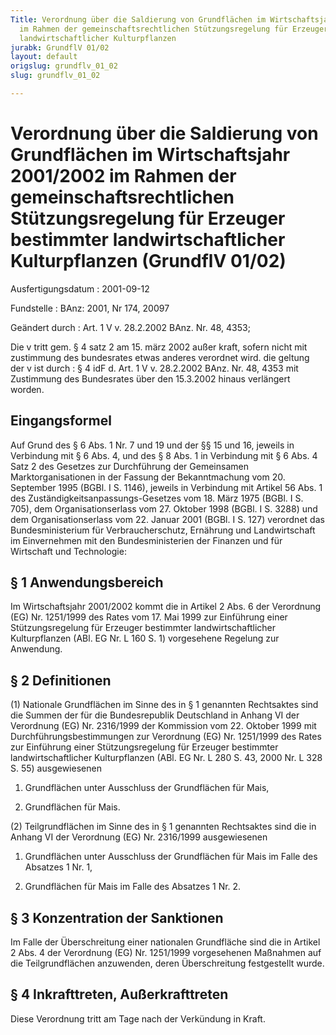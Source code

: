 ```yaml
---
Title: Verordnung über die Saldierung von Grundflächen im Wirtschaftsjahr 2001/2002
  im Rahmen der gemeinschaftsrechtlichen Stützungsregelung für Erzeuger bestimmter
  landwirtschaftlicher Kulturpflanzen
jurabk: GrundflV 01/02
layout: default
origslug: grundflv_01_02
slug: grundflv_01_02

---
```


# Verordnung über die Saldierung von Grundflächen im Wirtschaftsjahr 2001/2002 im Rahmen der gemeinschaftsrechtlichen Stützungsregelung für Erzeuger bestimmter landwirtschaftlicher Kulturpflanzen (GrundflV 01/02)

Ausfertigungsdatum
:   2001-09-12

Fundstelle
:   BAnz: 2001, Nr 174, 20097

Geändert durch
:   Art. 1 V v. 28.2.2002 BAnz. Nr. 48, 4353;

Die v tritt gem. § 4 satz 2 am 15. märz 2002 außer kraft, sofern nicht mit zustimmung des bundesrates etwas anderes verordnet wird. die geltung der v ist durch
:   § 4 idF d. Art. 1 V v. 28.2.2002 BAnz. Nr. 48, 4353 mit Zustimmung des Bundesrates über den 15.3.2002 hinaus verlängert worden.

## Eingangsformel

Auf Grund des § 6 Abs. 1 Nr. 7 und 19 und der §§ 15 und 16, jeweils in
Verbindung mit § 6 Abs. 4, und des § 8 Abs. 1 in Verbindung mit § 6
Abs. 4 Satz 2 des Gesetzes zur Durchführung der Gemeinsamen
Marktorganisationen in der Fassung der Bekanntmachung vom 20.
September 1995 (BGBl. I S. 1146), jeweils in Verbindung mit Artikel 56
Abs. 1 des Zuständigkeitsanpassungs-Gesetzes vom 18. März 1975 (BGBl.
I S. 705), dem Organisationserlass vom 27. Oktober 1998 (BGBl. I S.
3288) und dem Organisationserlass vom 22. Januar 2001 (BGBl. I S. 127)
verordnet das Bundesministerium für Verbraucherschutz, Ernährung und
Landwirtschaft im Einvernehmen mit den Bundesministerien der Finanzen
und für Wirtschaft und Technologie:

## § 1 Anwendungsbereich

Im Wirtschaftsjahr 2001/2002 kommt die in Artikel 2 Abs. 6 der
Verordnung (EG) Nr. 1251/1999 des Rates vom 17. Mai 1999 zur
Einführung einer Stützungsregelung für Erzeuger bestimmter
landwirtschaftlicher Kulturpflanzen (ABl. EG Nr. L 160 S. 1)
vorgesehene Regelung zur Anwendung.

## § 2 Definitionen

(1) Nationale Grundflächen im Sinne des in § 1 genannten Rechtsaktes
sind die Summen der für die Bundesrepublik Deutschland in Anhang VI
der Verordnung (EG) Nr. 2316/1999 der Kommission vom 22. Oktober 1999
mit Durchführungsbestimmungen zur Verordnung (EG) Nr. 1251/1999 des
Rates zur Einführung einer Stützungsregelung für Erzeuger bestimmter
landwirtschaftlicher Kulturpflanzen (ABl. EG Nr. L 280 S. 43, 2000 Nr.
L 328 S. 55) ausgewiesenen

1.  Grundflächen unter Ausschluss der Grundflächen für Mais,


2.  Grundflächen für Mais.




(2) Teilgrundflächen im Sinne des in § 1 genannten Rechtsaktes sind
die in Anhang VI der Verordnung (EG) Nr. 2316/1999 ausgewiesenen

1.  Grundflächen unter Ausschluss der Grundflächen für Mais im Falle des
    Absatzes 1 Nr. 1,


2.  Grundflächen für Mais im Falle des Absatzes 1 Nr. 2.

## § 3 Konzentration der Sanktionen

Im Falle der Überschreitung einer nationalen Grundfläche sind die in
Artikel 2 Abs. 4 der Verordnung (EG) Nr. 1251/1999 vorgesehenen
Maßnahmen auf die Teilgrundflächen anzuwenden, deren Überschreitung
festgestellt wurde.

## § 4 Inkrafttreten, Außerkrafttreten

Diese Verordnung tritt am Tage nach der Verkündung in Kraft.

